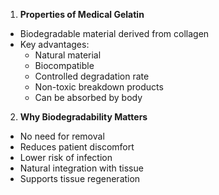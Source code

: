 1. **Properties of Medical Gelatin**

- Biodegradable material derived from collagen
- Key advantages:
    - Natural material
    - Biocompatible
    - Controlled degradation rate
    - Non-toxic breakdown products
    - Can be absorbed by body

2. **Why Biodegradability Matters**

- No need for removal
- Reduces patient discomfort
- Lower risk of infection
- Natural integration with tissue
- Supports tissue regeneration